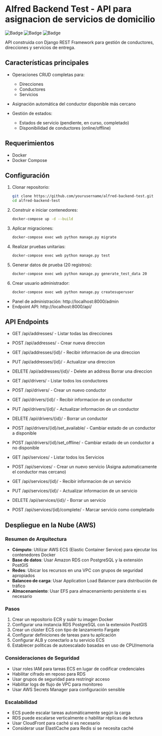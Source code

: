 # Alfred Backend Test - API para asignacion de servicios de domicilio

![Badge](https://img.shields.io/badge/Django-REST%20Framework-green) ![Badge](https://img.shields.io/badge/PostgreSQL-Database-blue) ![Badge](https://img.shields.io/badge/Docker-Containerization-2496ED)

API construida con Django REST Framework para gestión de conductores, direcciones y servicios de entrega.

## Características principales

- Operaciones CRUD completas para:
  - Direcciones
  - Conductores 
  - Servicios

-  Asignación automática del conductor disponible más cercano
  
- Gestión de estados:
  - Estados de servicio (pendiente, en curso, completado)
  - Disponibilidad de conductores (online/offline)


## Requerimientos

- Docker
- Docker Compose

## Configuración

1. Clonar repositorio:
     ```bash
     git clone https://github.com/yourusername/alfred-backend-test.git
     cd alfred-backend-test
     ```
2. Construir e iniciar contenedores:
     ```bash
     docker-compose up -d --build
     ```
3. Aplicar migraciones:
     ```bash
     docker-compose exec web python manage.py migrate
     ```
4. Realizar pruebas unitarias:
     ```bash
     docker-compose exec web python manage.py test
     ```
5. Generar datos de prueba (20 registros):
      ```bash
     docker-compose exec web python manage.py generate_test_data 20
     ```
6. Crear usuario administrador:
      ```bash
     docker-compose exec web python manage.py createsuperuser
     ```
- Panel de administración: http://localhost:8000/admin
- Endpoint API: http://localhost:8000/api/

## API Endpoints


- GET /api/addresses/ - Listar todas las direcciones

- POST /api/addresses/ - Crear nueva direccion

- GET /api/addresses/{id}/ - Recibir informacion de una direccion

- PUT /api/addresses/{id}/ - Actualizar una direccion

- DELETE /api/addresses/{id}/ - Delete an address Borrar  una direccion

- GET /api/drivers/ - Listar todos los conductores

- POST /api/drivers/ - Crear un nuevo conductor

- GET /api/drivers/{id}/ - Recibir informacion de un conductor

- PUT /api/drivers/{id}/ - Actualizar informacion de un conductor

- DELETE /api/drivers/{id}/ - Borrar un conductor

- POST /api/drivers/{id}/set_available/ - Cambiar estado de un conductor a disponible

- POST /api/drivers/{id}/set_offline/ - Cambiar estado de un conductor a no disponible

- GET /api/services/ - Listar todos los Servicios

- POST /api/services/ - Crear un nuevo servicio (Asigna automaticamente el conductor mas cercano)

- GET /api/services/{id}/ - Recibir informacion de un servicio

- PUT /api/services/{id}/ - Actualizar informacion de un servicio

- DELETE /api/services/{id}/ - Borrar un servicio

- POST /api/services/{id}/complete/ - Marcar servicio como completado

## Despliegue en la Nube (AWS)

### Resumen de Arquitectura
- **Cómputo**: Utilizar AWS ECS (Elastic Container Service) para ejecutar los contenedores Docker
- **Base de datos**: Usar Amazon RDS con PostgreSQL y la extensión PostGIS
- **Redes**: Ubicar los recursos en una VPC con grupos de seguridad apropiados
- **Balanceo de carga**: Usar Application Load Balancer para distribución de tráfico
- **Almacenamiento**: Usar EFS para almacenamiento persistente si es necesario

### Pasos
1. Crear un repositorio ECR y subir tu imagen Docker
2. Configurar una instancia RDS PostgreSQL con la extensión PostGIS
3. Crear un clúster ECS con tipo de lanzamiento Fargate
4. Configurar definiciones de tareas para tu aplicación
5. Configurar ALB y conectarlo a tu servicio ECS
6. Establecer políticas de autoescalado basadas en uso de CPU/memoria

### Consideraciones de Seguridad
- Usar roles IAM para tareas ECS en lugar de codificar credenciales
- Habilitar cifrado en reposo para RDS
- Usar grupos de seguridad para restringir acceso
- Habilitar logs de flujo de VPC para monitoreo
- Usar AWS Secrets Manager para configuración sensible

### Escalabilidad
- ECS puede escalar tareas automáticamente según la carga
- RDS puede escalarse verticalmente o habilitar réplicas de lectura
- Usar CloudFront para caché si es necesario
- Considerar usar ElastiCache para Redis si se necesita caché

